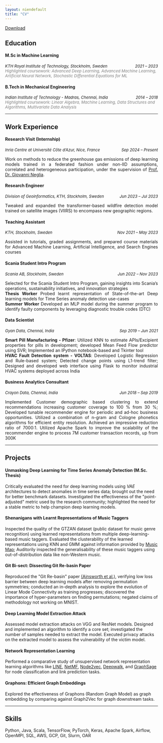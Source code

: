 ```yaml
---
layout: niendefault
title: "CV"
---
```

<link rel="stylesheet" href="https://cdnjs.cloudflare.com/ajax/libs/font-awesome/6.0.0-beta3/css/all.min.css">
<a href="assets/resume.pdf" download class="download-link">
  <i class="fa-regular fa-circle-down" style="color: #eb0801;"></i> Download
</a>

## Education

#### M.Sc in Machine Learning  
<div style="display: flex; justify-content: space-between; font-size: small; font-style: italic;">
  <span>KTH Royal Institute of Technology, Stockholm, Sweden <a href="https://www.kth.se/en" target="_blank"><i class="fa-solid fa-square-up-right" style="color:#333; margin-left: 3px;"></i></a></span>
  <span>2021 – 2023</span>
</div>

<div style="display: flex; justify-content: space-between; font-size: small; font-style: italic; color:#808080">
  <span><emp>Highlighted coursework</emp>: Advanced Deep Learning, Advanced Machine Learning, Artificial Neural Network, Stochastic Differential Equations for ML</span>
</div>

#### B.Tech in Mechanical Engineering
<div style="display: flex; justify-content: space-between; font-size: small; font-style: italic;">
  <span>Indian Institute of Technology - Madras, Chennai, India <a href="https://www.iitm.ac.in/" target="_blank"><i class="fa-solid fa-square-up-right" style="color:#333; margin-left: 3px;"></i></a></span>
  <span>2014 – 2018</span>
</div>

<div style="display: flex; justify-content: space-between; font-size: small; font-style: italic; color:#808080">
  <span><emp>Highlighted coursework</emp>: Linear Algebra, Machine Learning, Data Structures and Algorithms, Multivariate Data Analysis</span>
</div>

---

## Work Experience

#### Research Visit (Internship)
<div style="display: flex; justify-content: space-between; font-size: small; font-style: italic;">
  <span>Inria Centre at Université Côte d’Azur, Nice, France</span>
  <span>Sep 2024 – Present</span>
</div>

<p style="text-align: justify;">Work on methods to reduce the greenhouse gas emissions of deep learning models trained in a federated fashion under non-IID assumptions, correlated and heterogeneous participation, under the supervision of <a href="http://www-sop.inria.fr/members/Giovanni.Neglia/" target="_blank">Prof. Dr. Giovanni Neglia</a>.</p>

#### Research Engineer
<div style="display: flex; justify-content: space-between; font-size: small; font-style: italic;">
  <span>Division of Geoinformatics, KTH, Stockholm, Sweden</span>
  <span>Jun 2023 – Jul 2023</span>
</div> 

<p style="text-align: justify;">Tweaked and expanded the transformer-based wildfire detection model trained on satellite images (VIIRS) to encompass new geographic regions.</p>

#### Teaching Assistant
<div style="display: flex; justify-content: space-between; font-size: small; font-style: italic;">
  <span>KTH, Stockholm, Sweden</span>
  <span>Nov 2021 – May 2023</span>
</div>

<p style="text-align: justify;">Assisted in tutorials, graded assignments, and prepared course materials for Advanced Machine Learning, Artificial Intelligence, and Search Engines courses</p>

#### Scania Student Intro Program
  <div style="display: flex; justify-content: space-between; font-size: small; font-style: italic;">
  <span>Scania AB, Stockholm, Sweden</span>
  <span>Jun 2022 – Nov 2023</span>
</div>

<p style="text-align: justify;">Selected for the Scania Student Intro Program, gaining insights into Scania’s operations, sustainability initiatives, and innovation strategies<br>
<strong>Thesis Worker</strong> Probed learnt representation of State-of-the-art Deep learning models for Time Series anomaly detection use-cases<br>
<strong>Summer Worker</strong> Developed an MLP model during the summer program to identify faulty components by leveraging diagnostic trouble codes (DTC)</p>

#### Data Scientist
<div style="display: flex; justify-content: space-between; font-size: small; font-style: italic;">
  <span>Gyan Data, Chennai, India</span>
  <span>Sep 2019 – Jun 2021</span>
</div>

<p style="text-align: justify;"><strong>Smart Pill Manufacturing - Pfizer</strong>: Utilized KNN to estimate APIs/Excipient properties for pills in development; developed Mean Feed Flow predictor using SVR; Implemented an IPython notebook-based and Tkinter tool<br>
<strong>HVAC Fault Detection system - VOLTAS</strong>: Developed Logistic Regression and Rule-based system; Detected change points using L1-trend filter; Designed and developed web interface using Flask to monitor industrial HVAC systems deployed across India</p>

#### Business Analytics Consultant
<div style="display: flex; justify-content: space-between; font-size: small; font-style: italic;">
  <span>Crayon Data, Chennai, India</span>
  <span>Jun 2018 – Sep 2019</span>
</div>

<p style="text-align: justify;">Implemented Customer demographic based clustering to extend recommendations increasing customer coverage to 100 % from 30 %; Developed tunable recommender engine for periodic and ad-hoc business opportunities. Utilized a combination of n-gram and Cologne phonetics algorithms for efficient entity resolution. Achieved an impressive reduction ratio of 7000:1. Utilized Apache Spark to improve the scalability of the recommender engine to process 7M customer transaction records, up from 300K</p>

---

## Projects

#### Unmasking Deep Learning for Time Series Anomaly Detection (M.Sc. Thesis)  
  Critically evaluated the need for deep learning models using *VAE* architectures to detect anomalies in time series data; brought out the need for better benchmark datasets. Investigated the effectiveness of the "point-adjusted" metric used by the research community; highlighted the need for a stable metric to help champion deep learning models. <a href="https://kth.diva-portal.org/smash/record.jsf?pid=diva2:1823999" target="_blank" style="color: #333; text-decoration: none;"><i class="fa-regular fa-file" style=" vertical-align: middle;"></i></a>

#### Shenanigans with Learnt Representations of Music Taggers  
  Inspected the quality of the GTZAN dataset (public dataset for music genre recognition) using learned representations from multiple deep-learning-based music taggers. Evaluated the clusterability of the learned representations using KNN and GMM against information provided by <a href="https://musicmap.info/" target="blank_">Music Map</a>; Auditorily inspected the generalisability of these music taggers using out-of-distribution data like non-Western music. <a href="https://github.com/Adhithyan8/musical-embeddings" target="_blank" style="color: #333; text-decoration: none;"><i class="fab fa-github" style=" vertical-align: middle;"></i></a>

#### Git Bi-sect: Dissecting Git Re-basin Paper  
  Reproduced the "Git Re-basin" paper <a href="https://arxiv.org/pdf/2209.04836" target="_blank">(Ainsworth et al.)</a>, verifying low loss barrier between deep learning models after removing permutation symmetries; conducted an in-depth analysis to explore the evolution of Linear Mode Connectivity as training progresses; discovered the importance of hyper-parameters on finding permutations; negated claims of methodology not working on MNIST. <a href="https://github.com/dannyrichy/git-bisect" target="_blank" style="color: #333; text-decoration: none;"><i class="fab fa-github" style=" vertical-align: middle;"></i></a>

#### Deep Learning Model Extraction Attack  
  Assessed model extraction attacks on VGG and ResNet models. Designed and implemented an algorithm to identify a core set; investigated the number of samples needed to extract the model. Executed privacy attacks on the extracted model to assess the vulnerability of the victim model. <a href="https://github.com/dannyrichy/dl-model-extraction" target="_blank" style="color: #333; text-decoration: none;"><i class="fab fa-github" style=" vertical-align: middle;"></i></a>

#### Network Representation Learning  
  Performed a comparative study of unsupervised network representation learning algorithms like [LINE](/notes/line-graph-ml.html), [NetMF](/notes/netmf.html), [Node2vec](/notes/node2vec.html), [Deepwalk](/notes.deepwalk.html), and [GraphSage](/notes/graphsage.html) for node classification and link prediction tasks. <a href="https://github.com/dannyrichy/graph-ml-project" target="_blank" style="color: #333; text-decoration: none;"><i class="fab fa-github" style=" vertical-align: middle;"></i></a>

#### Graphons: Efficient Graph Embeddings  
  Explored the effectiveness of Graphons (Random Graph Model) as graph embedding by comparing against Graph2Vec for graph downstream tasks. <a href="https://github.com/dannyrichy/graphon" target="_blank" style="color: #333; text-decoration: none;"><i class="fab fa-github" style=" vertical-align: middle;"></i></a>

---

## Skills

  Python, Java, Scala, TensorFlow, PyTorch, Keras, Apache Spark, Airflow, OpenMPI, SQL, AWS, GCP, Git, Slurm, OAR
